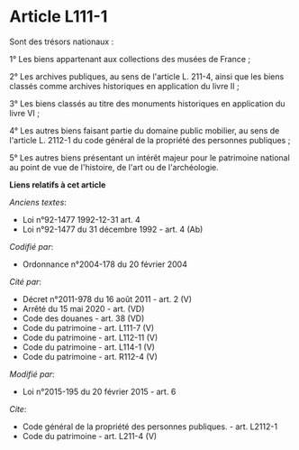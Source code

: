 # Article L111-1

Sont des trésors nationaux : 

1° Les biens appartenant aux collections des musées de France ; 

2° Les archives publiques, au sens de l'article L. 211-4, ainsi que les biens classés comme archives historiques en
application du livre II ; 

3° Les biens classés au titre des monuments historiques en application du livre VI ; 

4° Les autres biens faisant partie du domaine public mobilier, au sens de l'article L. 2112-1 du code général de la propriété
des personnes publiques ; 

5° Les autres biens présentant un intérêt majeur pour le patrimoine national au point de vue de l'histoire, de l'art ou de
l'archéologie.

**Liens relatifs à cet article**

_Anciens textes_:

  - Loi n°92-1477 1992-12-31 art. 4
  - Loi n°92-1477 du 31 décembre 1992 - art. 4 (Ab)

_Codifié par_:

  - Ordonnance n°2004-178 du 20 février 2004

_Cité par_:

  - Décret n°2011-978 du 16 août 2011 - art. 2 (V)
  - Arrêté du 15 mai 2020 - art. (VD)
  - Code des douanes - art. 38 (VD)
  - Code du patrimoine - art. L111-7 (V)
  - Code du patrimoine - art. L112-11 (V)
  - Code du patrimoine - art. L114-1 (V)
  - Code du patrimoine - art. R112-4 (V)

_Modifié par_:

  - Loi n°2015-195 du 20 février 2015 - art. 6

_Cite_:

  - Code général de la propriété des personnes publiques. - art. L2112-1
  - Code du patrimoine - art. L211-4 (V)
